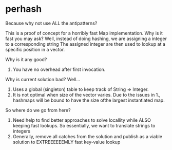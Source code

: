# perhash
Because why not use ALL the antipatterns?

This is a proof of concept for a horribly fast Map implementation. Why is it fast you may ask? Well, instead of doing hashing, we are assigning a integer to a corresponding string
The assigned integer are then used to lookup at a specific position in a vector.

Why is it any good?
1. You have no overhead after first invocation.

Why is current solution bad?
Well...
1. Uses a global (singleton) table to keep track of String => Integer.
2. It is not optimal when size of the vector varies. Due to the issues in 1., hashmaps will be bound to have the size ofthe largest instantiated map.


So where do we go from here?
1. Need help to find better approaches to solve locallity while ALSO keeping fast lookups. So essentially, we want to translate strings to integers 
2. Generally, remove all catches from the solution and publish as a viable solution to EXTREEEEEEMLY fast key-value lookup

[](./perhashmap.png)